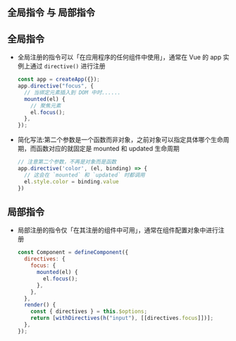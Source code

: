 ## 全局指令 与 局部指令

## 全局指令

+ 全局注册的指令可以「在应用程序的任何组件中使用」，通常在 Vue 的 app 实例上通过 `directive()` 进行注册

  ```js
  const app = createApp({});
  app.directive("focus", {
    // 当绑定元素插入到 DOM 中时......
    mounted(el) {
      // 聚焦元素
      el.focus();
    },
  });
  ```

+ 简化写法:第二个参数是一个函数而非对象，之前对象可以指定具体哪个生命周期，而函数对应的就固定是 mounted 和 updated 生命周期

  ```js
  // 注意第二个参数，不再是对象而是函数
  app.directive('color', (el, binding) => {
    // 这会在 `mounted` 和 `updated` 时都调用
    el.style.color = binding.value
  })
  ```

## 局部指令

+ 局部注册的指令仅「在其注册的组件中可用」，通常在组件配置对象中进行注册

  ```js
  const Component = defineComponent({
    directives: {
      focus: {
        mounted(el) {
          el.focus();
        },
      },
    },
    render() {
      const { directives } = this.$options;
      return [withDirectives(h("input"), [[directives.focus]])];
    },
  });
  ```

